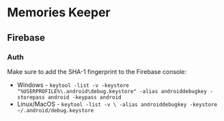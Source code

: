# Memories Keeper

## Firebase

### Auth

Make sure to add the SHA-1 fingerprint to the Firebase console: 
- Windows - `keytool -list -v -keystore "%USERPROFILE%\.android\debug.keystore" -alias androiddebugkey -storepass android -keypass android`
- Linux/MacOS - `keytool -list -v \ -alias androiddebugkey -keystore ~/.android/debug.keystore`